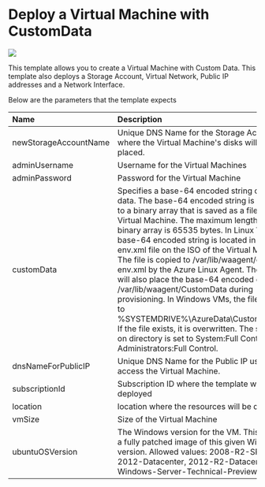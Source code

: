 # Deploy a Virtual Machine with CustomData

<a href="https://portal.azure.com/#create/Microsoft.Template/uri/https%3A%2F%2Fraw.githubusercontent.com%2FDrewm3%2Fazure-quickstart-templates%2Fmaster%2F101-vm-customdata%2Fazuredeploy.json" target="_blank">
    <img src="http://azuredeploy.net/deploybutton.png"/>
</a>

This template allows you to create a Virtual Machine with Custom Data. This template also deploys a Storage Account, Virtual Network, Public IP addresses and a Network Interface.

Below are the parameters that the template expects

| Name   | Description    |
|:--- |:---|
| newStorageAccountName  | Unique DNS Name for the Storage Account where the Virtual Machine's disks will be placed. |
| adminUsername  | Username for the Virtual Machines  |
| adminPassword  | Password for the Virtual Machine  |
| customData  | Specifies a base-64 encoded string of custom data. The base-64 encoded string is decoded to a binary array that is saved as a file on the Virtual Machine. The maximum length of the binary array is 65535 bytes. In Linux VMs, The base-64 encoded string is located in the ovf-env.xml file on the ISO of the Virtual Machine. The file is copied to /var/lib/waagent/ovf-env.xml by the Azure Linux Agent. The agent will also place the base-64 encoded data in /var/lib/waagent/CustomData during provisioning. In Windows VMs, the file is saved to %SYSTEMDRIVE%\AzureData\CustomData.bin. If the file exists, it is overwritten. The security on directory is set to System:Full Control and Administrators:Full Control. |
| dnsNameForPublicIP  | Unique DNS Name for the Public IP used to access the Virtual Machine. |
| subscriptionId  | Subscription ID where the template will be deployed |
| location | location where the resources will be deployed |
| vmSize | Size of the Virtual Machine |
| ubuntuOSVersion | The Windows version for the VM. This will pick a fully patched image of this given Windows version. Allowed values: 2008-R2-SP1, 2012-Datacenter, 2012-R2-Datacenter, Windows-Server-Technical-Preview.|


